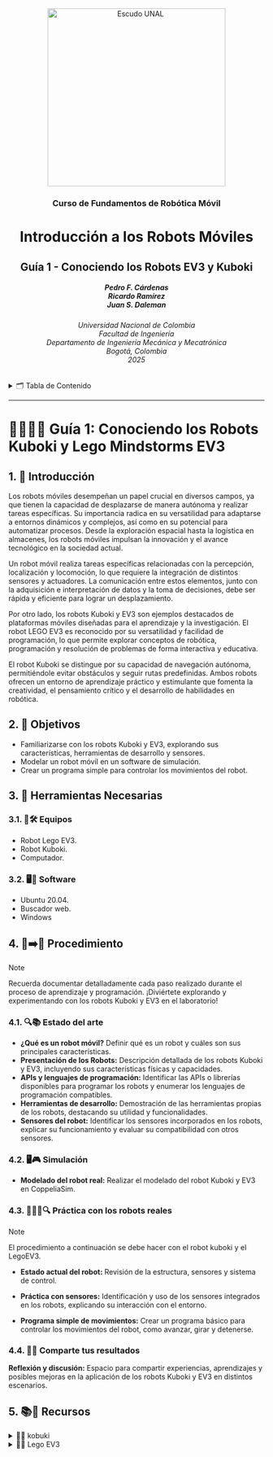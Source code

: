 <div align="center">
<picture>
    <source srcset="https://imgur.com/5bYAzsb.png" media="(prefers-color-scheme: dark)">
    <source srcset="https://imgur.com/Os03JoE.png" media="(prefers-color-scheme: light)">
    <img src="https://imgur.com/Os03JoE.png" alt="Escudo UNAL" width="350px">
</picture>

<h3>Curso de Fundamentos de Robótica Móvil</h3>

<h1>Introducción a los Robots Móviles</h1>

<h2>Guía 1 - Conociendo los Robots EV3 y Kuboki</h2>

<h5>Pedro F. Cárdenas<br>
    Ricardo Ramírez<br>
    Juan S. Daleman</h5>

<h6>Universidad Nacional de Colombia<br>
    Facultad de Ingeniería<br>
    Departamento de Ingeniería Mecánica y Mecatrónica<br>
    Bogotá, Colombia<br>
    2025</h6>
</div>

<details>
    <summary>🗂️ Tabla de Contenido</summary>

<!-- TOC -->
- [1. 📖 Introducción](#1--introducción)
- [2. 🎯 Objetivos](#2--objetivos)
- [3. 🧰 Herramientas Necesarias](#3--herramientas-necesarias)
  - [3.1. 🔭🛠️ Equipos](#31-️-equipos)
  - [3.2. 🖥️💾 Software](#32-️-software)
- [4. 🔧➡️🚀 Procedimiento](#4-️-procedimiento)
  - [4.1. 🔍📚 Estado del arte](#41--estado-del-arte)
  - [4.2. 🖥️🎮 Simulación](#42-️-simulación)
  - [4.3. 🧑‍🔬🤖🔍 Práctica con los robots reales](#43--práctica-con-los-robots-reales)
  - [4.4. 💬🤝 Comparte tus resultados](#44--comparte-tus-resultados)
- [5. 📚🔗 Recursos](#5--recursos)
</details>

---

<h1> 🕵🏼🤖🚗 Guía 1: Conociendo los Robots Kuboki y Lego Mindstorms EV3 </h1>

## 1. 📖 Introducción

Los robots móviles desempeñan un papel crucial en diversos campos, ya que tienen la capacidad de desplazarse de manera autónoma y realizar tareas específicas. Su importancia radica en su versatilidad para adaptarse a entornos dinámicos y complejos, así como en su potencial para automatizar procesos. Desde la exploración espacial hasta la logística en almacenes, los robots móviles impulsan la innovación y el avance tecnológico en la sociedad actual.  

Un robot móvil realiza tareas específicas relacionadas con la percepción, localización y locomoción, lo que requiere la integración de distintos sensores y actuadores. La comunicación entre estos elementos, junto con la adquisición e interpretación de datos y la toma de decisiones, debe ser rápida y eficiente para lograr un desplazamiento.

Por otro lado, los robots Kuboki y EV3 son ejemplos destacados de plataformas móviles diseñadas para el aprendizaje y la investigación. El robot LEGO EV3 es reconocido por su versatilidad y facilidad de programación, lo que permite explorar conceptos de robótica, programación y resolución de problemas de forma interactiva y educativa.

El robot Kuboki se distingue por su capacidad de navegación autónoma, permitiéndole evitar obstáculos y seguir rutas predefinidas. Ambos robots ofrecen un entorno de aprendizaje práctico y estimulante que fomenta la creatividad, el pensamiento crítico y el desarrollo de habilidades en robótica.

## 2. 🎯 Objetivos

- Familiarizarse con los robots Kuboki y EV3, explorando sus características, herramientas de desarrollo y sensores.
- Modelar un robot móvil en un software de simulación.
- Crear un programa simple para controlar los movimientos del robot.

## 3. 🧰 Herramientas Necesarias

### 3.1. 🔭🛠️ Equipos

- Robot Lego EV3.
- Robot Kuboki.
- Computador.

### 3.2. 🖥️💾 Software

- Ubuntu 20.04.
- Buscador web.
- Windows

## 4. 🔧➡️🚀 Procedimiento 

>[!NOTE]
>Recuerda documentar detalladamente cada paso realizado durante el proceso de aprendizaje y programación. ¡Diviértete explorando y experimentando con los robots Kuboki y EV3 en el laboratorio!

### 4.1. 🔍📚 Estado del arte 

- **¿Qué es un robot móvil?** Definir qué es un robot y cuáles son sus principales características.
- **Presentación de los Robots:** Descripción detallada de los robots Kuboki y EV3, incluyendo sus características físicas y capacidades.
- **APIs y lenguajes de programación:** Identificar las APIs o librerías disponibles para programar los robots y enumerar los lenguajes de programación compatibles.
- **Herramientas de desarrollo:** Demostración de las herramientas propias de los robots, destacando su utilidad y funcionalidades.
- **Sensores del robot:** Identificar los sensores incorporados en los robots, explicar su funcionamiento y evaluar su compatibilidad con otros sensores.

### 4.2. 🖥️🎮 Simulación

- **Modelado del robot real:** Realizar el modelado del robot Kuboki y EV3 en CoppeliaSim.

### 4.3. 🧑‍🔬🤖🔍 Práctica con los robots reales

>[!NOTE]
>El procedimiento a continuación se debe hacer con el robot kuboki y el LegoEV3.

- **Estado actual del robot:** Revisión de la estructura, sensores y sistema de control.

- **Práctica con sensores:** Identificación y uso de los sensores integrados en los robots, explicando su interacción con el entorno.

- **Programa simple de movimientos:** Crear un programa básico para controlar los movimientos del robot, como avanzar, girar y detenerse.

### 4.4. 💬🤝 Comparte tus resultados
**Reflexión y discusión:** Espacio para compartir experiencias, aprendizajes y posibles mejoras en la aplicación de los robots Kuboki y EV3 en distintos escenarios.


## 5. 📚🔗 Recursos

<details>
  <summary>🐢🤖 kobuki</summary>

- [kobuki_core](https://github.com/kobuki-base/kobuki_core)
- [Guía 1 - Kobuki: C++ API (Doxygen)](./Kobuki/API_kuboki.md)
- [Robots ros Kobuki](https://robots.ros.org/kobuki/)
- [Wiki kobuki](https://kobuki.readthedocs.io/en/devel/about.html)
</details>

<details>
  <summary>🧱🤖 Lego EV3 </summary>

- [Manual Lego EV3](./Lego_Ev3/EV3_user_guide_esmx.pdf)
- [Lego Mindstorms Ev3](https://www.lego.com/es-es/themes/mindstorms/downloads)
- [Proyecto LeJos](https://sourceforge.net/projects/lejos/)
- [Proyecto ev3dev](https://www.ev3dev.org/)
- [ROS Robot With Lego EV3 and Docker](https://www.instructables.com/ROS-Robot-With-Lego-EV3-and-Docker/)
- [All the benefits of LEGO® Education solutions](https://education.lego.com/en-us/product-resources/3rd-party-support/3rd-party-support/mindstorms-education-ev3/)
- [EV-R3P](https://github.com/albmardom/EV-R3P/tree/master)
- [Modelos CAD](./Lego_Ev3/modelos_CAD/)
</details>



